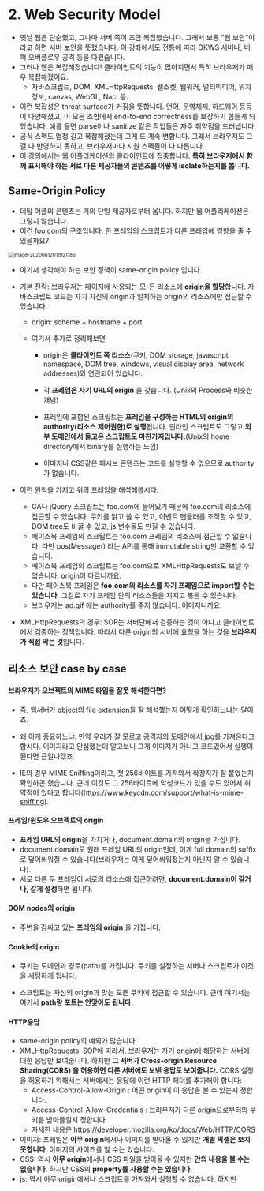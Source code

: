 # 2. Web Security Model

- 옛날 웹은 단순했고, 그나마 서버 쪽이 조금 복잡했습니다. 그래서 보통 "웹 보안"이라고 하면 서버 보안을 뜻했습니다. 이 강좌에서도 전통에 따라 OKWS 서버나, 버퍼 오버플로우 공격 등을 다뤘습니다.
- 그러나 웹은 복잡해졌습니다! 클라이언트의 기능이 많아지면서 특히 브라우저가 매우 복잡해졌어요.
  - 자바스크립트, DOM, XMLHttpRequests, 웹소켓, 웹워커, 멀티미디어, 위치정보, canvas, WebGL, Nacl 등.
- 이런 복잡성은 threat surface가 커짐을 뜻합니다. 언어, 운영체제, 하드웨어 등등이 다양해졌고, 이 모든 조합에서 end-to-end correctness를 보장하기 힘들게 되었습니다. 예를 들면 parse이나 sanitize 같은 작업들은 자주 취약점을 드러냅니다.
- 공식 스펙도 엄청 길고 복잡해졌는데 그게 또 계속 변합니다. 그래서 브라우저도 그걸 다 반영하지 못하고, 브라우저마다 지원 스펙들이 다 다릅니다. 
- 이 강의에서는 웹 어플리케이션의 클라이언트에 집중합니다. **특히 브라우저에서 함께 표시해야 하는 서로 다른 제공자들의 콘텐츠를 어떻게 isolate하는지를 봅니다.**



## Same-Origin Policy

- 데탑 어플의 콘텐츠는 거의 단일 제공자로부터 옵니다. 하지만 웹 어플리케이션은 그렇지 않습니다.
- 이건 foo.com의 구조입니다. 한 프레임의 스크립트가 다른 프레임에 영향을 줄 수 있을까요?

<img src="C:\Users\shair\AppData\Roaming\Typora\typora-user-images\image-20200612011921186.png" alt="image-20200612011921186" style="zoom:70%;" />

- 여기서 생각해야 하는 보안 정책이 same-origin policy 입니다.



- 기본 전략: 브라우저는 페이지에 사용되는 모-든 리소스에 **origin을 할당**합니다. 자바스크립트 코드는 자기 자신의 origin과 일치하는 origin의 리소스에만 접근할 수 있습니다.

  - origin: scheme + hostname + port

  - 여기서 추가로 정리해보면

    - origin은 **클라이언트 쪽 리소스**(쿠키, DOM storage, javascript namespace, DOM tree, windows, visual display area, network addresses)와 연관되어 있습니다.

    - 각 **프레임은 자기 URL의 origin** 을 갖습니다. (Unix의 Process와 비슷한 개념)

    - 프레임에 포함된 스크립트는 **프레임을 구성하는 HTML의 origin의 authority(리소스 제어권한)로 실행**됩니다. 인라인 스크립트도 그렇고 **외부 도메인에서 들고온 스크립트도 마찬가지입니다.**(Unix의 home directory에서 binary를 실행하는 느낌)

    - 이미지나 CSS같은 패시브 콘텐츠는 코드를 실행할 수 없으므로 authority가 없습니다.

- 이런 원칙을 가지고 위의 프레임을 해석해봅시다.

  - GA나 jQuery 스크립트는 foo.com에 들어있기 때문에 foo.com의 리소스에 접근할 수 있습니다. 쿠키를 읽고 쓸 수 있고, 이벤트 핸들러를 조작할 수 있고, DOM tree도 바꿀 수 있고, js 변수들도 만질 수 있습니다.
  - 페이스북 프레임의 스크립트는 foo.com 프레임의 리소스에 접근할 수 없습니다. 다만 postMessage() 라는 API를 통해 immutable string만 교환할 수 있습니다.
  - 페이스북 프레임의 스크립트는 foo.com으로 XMLHttpRequests도 보낼 수 없습니다. origin이 다르니까요.
  - 다만 페이스북 프레임은 **foo.com의 리소스를 자기 프레임으로 import할 수는 있습니다.** 그걸로 자기 프레임 안의 리소스들을 지지고 볶을 수 있습니다.
  - 브라우저는 ad.gif 에는 authority를 주지 않습니다. 이미지니까요.

- XMLHttpRequests의 경우: SOP는 서버단에서 검증하는 것이 아니고 클라이언트에서 검증하는 정책입니다. 따라서 다른 origin의 서버에 요청을 하는 것을 **브라우저가 직접 막는 것**입니다.



## 리소스 보안 case by case

#### 브라우저가 오브젝트의 MIME 타입을 잘못 해석한다면?

- 즉, 웹서버가 object의 file extension을 잘 해석했는지 어떻게 확인하느냐는 말이죠.
- 왜 이게 중요하느냐: 만약 우리가 잘 모르고 공격자의 도메인에서 jpg를 가져온다고 합시다. 이미지라고 안심했는데 알고보니 그게 이미지가 아니고 코드였어서 실행이 된다면 큰일나겠죠.

- IE의 경우 MIME Sniffing이라고, 첫 256바이트를 가져와서 확장자가 잘 붙었는지 확인하곤 했습니다. 근데 이것도 그 256바이트에 악성코드가 있을 수도 있어서 취약점이 있다고 합니다(https://www.keycdn.com/support/what-is-mime-sniffing). 



#### 프레임/윈도우 오브젝트의 origin

- **프레임 URL의 origin**을 가지거나, document.domain의 origin을 가집니다.
- document.domain도 원래 프레임 URL의 origin인데, 이게 full domain의 suffix로 덮어씌워질 수 있습니다(브라우저는 이게 덮어씌워졌는지 아닌지 알 수 있습니다).
- 서로 다른 두 프레임이 서로의 리소스에 접근하려면, **document.domain이 같거나, 같게 설정**하면 됩니다.



#### DOM nodes의 origin

- 주변을 감싸고 있는 **프레임의 origin** 을 가집니다.



#### Cookie의 origin

- 쿠키는 도메인과 경로(path)를 가집니다. 쿠키를 설정하는 서버나 스크립트가 이것을 세팅하게 됩니다.

- 스크립트는 자신의 origin과 맞는 모든 쿠키에 접근할 수 있습니다. 근데 여기서는 여기서 **path랑 포트는 안맞아도 됩니다.**



#### HTTP응답

- same-origin policy의 예외가 많습니다.
- XMLHttpRequests: SOP에 따라서, 브라우저는 자기 origin에 해당하는 서버에 대한 응답만 보여줍니다. 하지만 **그 서버가 Cross-origin Resource Sharing(CORS) 을 허용하면 다른 서버에도 보낸 응답도 보여줍니다.** CORS 설정을 허용하기 위해서는 서버에서는 응답에 이런 HTTP 헤더를 추가해야 합니다:
  - Access-Control-Allow-Origin : 어떤 origin이 이 응답을 볼 수 있는지 정합니다.
  - Access-Control-Allow-Credentials : 브라우저가 다른 origin으로부터의 쿠키를 받아들일지 정합니다.
  - 자세한 내용은 https://developer.mozilla.org/ko/docs/Web/HTTP/CORS
- 이미지: 프레임은 **아무 origin**에서나 이미지를 받아올 수 있지만 **개별 픽셀은 보지 못합니다**. 이미지의 사이즈를 알 수는 있습니다.
- CSS: 역시 **아무 origin**에서나 CSS 파일을 받아올 수 있지만 **안의 내용을 볼 수는 없습니다**. 하지만 CSS의 **property를 사용할 수는 있습니다**.
- js: 역시 아무 origin에서나 스크립트를 가져와서 실행할 수 없습니다. 하지만 <script> 태그나 XMLHttpRequests에서 소스코드를 바로 까 볼 수는 없게 되어 있습니다. 근데 js의 함수는 1급객체이기 때문에 f.toString() 으로 간단하게 소스코드를 까볼 수 있습니다... 그래서 소스코드를 보호하기 위해 보통 js코드는 압축되고 난독화됩니다.
- 플러그인: java같은 친구들. 아무 origin에서나 가져올 수 있습니다.



#### CSRF공격

- 만약 공격자의 페이지에 들어있는 프레임이 http://bank.com/xfer?amount=500&to=attacker 요런 url을 가지고 있다고 합시다. 공격자의 페이지는 이 프레임에 대해 별도의 조작을 할 수 없습니다.
- 그런데 만약 누군가 bank.com의 인증정보를 쿠키로 가지고 있다고 합시다. **HTTP Request는 해당 도메인에 해당하는 모든 쿠키를 자동으로 bank.com으로 전송**하기 때문에, 프레임은 저 명령을 실행하게 됩니다. 이런 공격법을 **Cross-site Request Forgery(CSRF)**라고 합니다.
- 그래서 서버는 이런 form의 html을 만들 때 **랜덤 문자열(csrf token)**을 폼에 섞어넣고 이 문자열이 요청에 함께 왔는지 서버에서 검증합니다. 이 방식으로 자동화된 CSRF 공격을 피할 수 있습니다.
  - 이런 경우도 공격자가 innerHTML을 까볼 수 있으면 또 무용지물이라고. 많은 경우들이 "공격자가 무엇을 할 수 있는가"에 따라 상황이 달라진다고 합니다.



#### Network Address

- DNS rebinding 공격
  - 공격자가 도메인을 사서 사이트(attacker.com)에 붙이고, 이 도메인에 대한 질의를 처리하도록 직접 DNS서버를 판다고 해봅시다.
  - 사용자가 광고 등으로 attacker.com에 들어오게 되면, 공격자의 DNS 서버는 attacker.com 도메인과 공격자의 IP 주소를 bind하는 record를 만들게 됩니다. 이건 수명이 짧아요.
  - 그런데 사용자가 사이트를 이용하는 동안, **공격자가 DNS 서버를 조작해서 attacker.com 도메인의 IP주소 record를 victim.com의 IP주소로 바꿨다**고 합시다. 그리고 attacker.com에서는 XMLHttpRequests가 일어난다고 합시다. 원래는 attacker.com으로 가야할 XMLHttpRequests는, DNS 서버에 의해 실제로는 victim.com에 전송되게 되고, DNS서버가 가짜이기 때문에 브라우저도 SOP체크를 못합니다.
  - Solutions:	
    - 외부 hostname이 내부 네트워크의 IP주소를 가리키지 client쪽 DNS resolver를 수정합니다.
    - 브라우저가 TTL 세팅을 무시하고 DNS binding을 고정할 수도 있지만(DNS Pinning), 로드 밸런싱 등을 위해 dynamic DNS를 사용하는 웹 어플리케이션들에 문제가 생길 수 있습니다.
    - victim.com에 https가 걸려있다면, attacker.com과 victim.com의 secure key가 일치하지 않기 때문에 요청이 실패하고 공격이 실패할 것 같다고 하시네요.



#### Pixels on a screen

- 이 친구들은 origin이 없기 때문에, **프레임은 자기 박스 아무 곳에나 pixel을 그릴 수 있습니다.** 문제는 child frame의 위에도 그릴 수 있다는 겁니다. 멀쩡해보이는 좋아요 버튼 위에 악의적인 행동을 하는 투명 버튼을 겹쳐놓을 수 있습니다.
- 이를 방지하기 위해서는 서비스를 frame에 넣지 못하도록 하는 식으로 대처합니다. Frame-busting code: if(self!=top) 를 사용하거나, 특정 HTTP response header(X-Frame-Options)를 사용합니다.



#### Origin이 없는 frame URL의 경우

- file:// 은 같은 프로토콜을 가진 다른 프레임에서만 접근이 가능합니다.
- about: 은 origin이 다르면 접근이 불가능합니다.
- javascript: 로 넘겨받는 스크립트는 이 URL을 만든 주체를 따라갑니다.



#### Typo squatting attacks

- non-latin 문자를 사용한 도메인이나, 유사 도메인이나 오타 도메인으로 사용자를 기만하는 경우입니다.



#### Plugin보안

- java는 SOP와 다르게, 서로 다른 hostname을 가져도 ip가 같으면 same origin이라고 판단하곤 합니다.



#### Screen Sharing Attack

- 최신 API인 screen-sharing API는 놀랍게도 SOP을 고려하지 않았습니다... 그냥 모든 화면에 대해 스크린샷 다 찍을 수 있다고 하네요.





## 이렇게 된 이유

- 이전 버전 호환성을 포기할 수 없기 때문입니다.
- 사람들은 언제나 더 많은 기능을 원하고,
- 제조사도 마찬가지라서요.